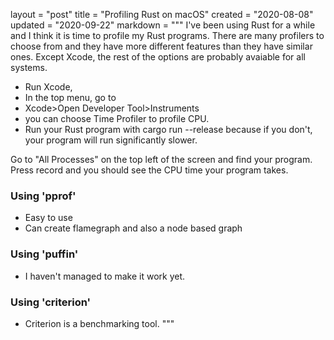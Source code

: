 layout = "post"
title = "Profiling Rust on macOS"
created = "2020-08-08"
updated = "2020-09-22"
markdown = """
I've been using Rust for a while and I think it is time to profile my Rust programs. There are many profilers to choose from and they have more different features than they have similar ones. Except Xcode, the rest of the options are probably avaiable for all systems.

* Run Xcode,
* In the top menu, go to
* Xcode>Open Developer Tool>Instruments
* you can choose Time Profiler to profile CPU.
* Run your Rust program with cargo run --release because if you don't, your program will run significantly slower.

Go to "All Processes" on the top left of the screen and find your program. Press record and you should see the CPU time your program takes.

### Using 'pprof'
* Easy to use
* Can create flamegraph and also a node based graph

### Using 'puffin'
* I haven't managed to make it work yet.

### Using 'criterion'
* Criterion is a benchmarking tool.
"""